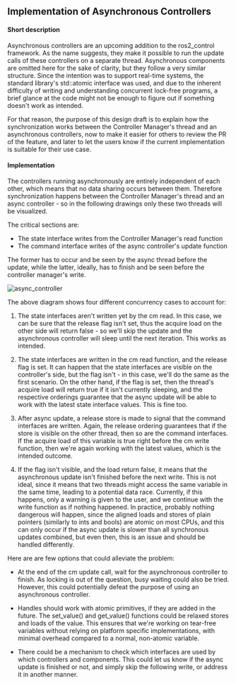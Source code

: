 ## Implementation of Asynchronous Controllers


#### Short description

Asynchronous controllers are an upcoming addition to the ros2_control framework. As the name suggests, they make it possible to run the update calls of these controllers on a separate thread. Asynchronous components are omitted here for the sake of clarity, but they follow a very similar structure.
Since the intention was to support real-time systems, the standard library's std::atomic interface was used, and due to the inherent difficulty of writing and understanding concurrent lock-free programs, a brief glance at the code might not be enough to figure out if something doesn't work as intended.

For that reason, the purpose of this design draft is to explain how the synchronization works between the Controller Manager's thread and an asynchronous controllers, now to make it easier for others to review the PR of the feature, and later to let the users know if the current implementation is suitable for their use case.

#### Implementation

The controllers running asynchronously are entirely independent of each other, which means that no data sharing occurs between them. Therefore synchronization happens between the Controller Manager's thread and an async controller - so in the following drawings only these two threads will be visualized.

The critical sections are:

* The state interface writes from the Controller Manager's read function
* The command interface writes of the async controller's update function

The former has to occur and be seen by the async thread before the update, while the latter, ideally, has to finish and be seen before the controller manager's write.

![async_controller](https://user-images.githubusercontent.com/25421074/212979058-5dad88c1-d940-4bc7-ac6f-103711de7210.png)

The above diagram shows four different concurrency cases to account for:

1. The state interfaces aren't written yet by the cm read. In this case, we can be sure that the release flag isn't set, thus the acquire load on the other side will return false - so we'll skip the update and the asynchronous controller will sleep until the next iteration. This works as intended.

2. The state interfaces are written in the cm read function, and the release flag is set. It can happen that the state interfaces are visible on the controller's side, but the flag isn't - in this case, we'll do the same as the first scenario. On the other hand, if the flag is set, then the thread's acquire load will return true if it isn't currently sleeping, and the respective orderings guarantee that the async update will be able to work with the latest state interface values. This is fine too.

3. After async update, a release store is made to signal that the command interfaces are written. Again, the release ordering guarantees that if the store is visible on the other thread, then so are the command interfaces. If the acquire load of this variable is true right before the cm write function, then we're again working with the latest values, which is the intended outcome.

4. If the flag isn't visible, and the load return false, it means that the asynchronous update isn't finished before the next write. This is not ideal, since it means that two threads might access the same variable in the same time, leading to a potential data race. Currently, if this happens, only a warning is given to the user, and we continue with the write function as if nothing happened. In practice, probably nothing dangerous will happen, since the aligned loads and stores of plain pointers (similarly to ints and bools) are atomic on most CPUs, and this can only occur if the async update is slower than all synchronous updates combined, but even then, this is an issue and should be handled differently.

Here are are few options that could alleviate the problem:

* At the end of the cm update call, wait for the asynchronous controller to finish. As locking is out of the question, busy waiting could also be tried. However, this could potentially defeat the purpose of using an asynchronous controller.

* Handles should work with atomic primitives, if they are added in the future. The set_value() and get_value() functions could be relaxed stores and loads of the value. This ensures that we're working on tear-free variables without relying on platform specific implementations, with minimal overhead compared to a normal, non-atomic variable.

* There could be a mechanism to check which interfaces are used by which controllers and components. This could let us know if the async update is finished or not, and simply skip the following write, or address it in another manner.
